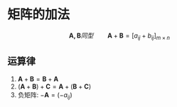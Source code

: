 # 矩阵的加法

$$
\pmb{A,B}同型 \qquad \pmb{A}+\pmb{B}=[a_{ij}+b_{ij}]_{m\times n}
$$

## 运算律

1. $\pmb{A}+ \pmb{B} = \pmb{B} + \pmb{A}$
1. $(\pmb{A}+ \pmb{B}) + \pmb{C}= \pmb{A} + (\pmb{B}+ \pmb{C})$
1. 负矩阵: $- \pmb{A} = (-a_{ij})$
